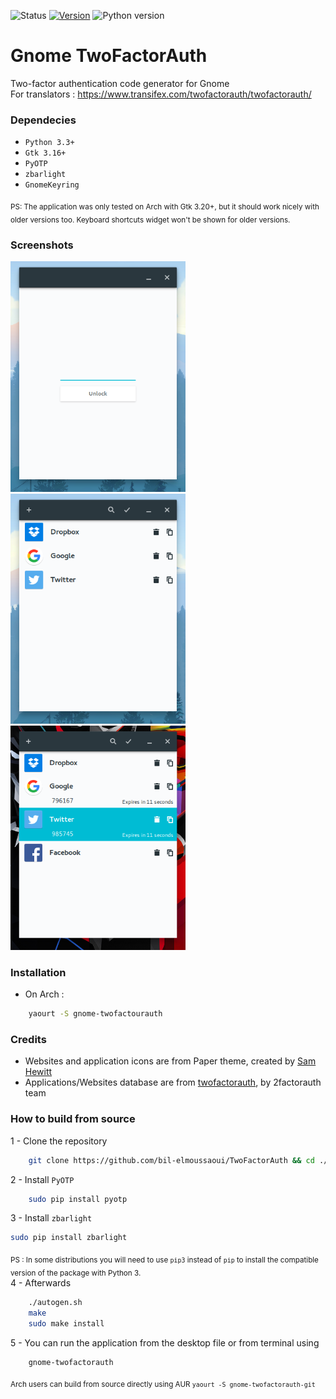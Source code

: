 ![Status](https://img.shields.io/badge/status-stable-green.svg) [![Version](https://img.shields.io/badge/version-0.1beta2-green.svg)](https://github.com/bil-elmoussaoui/Gnome-TwoFactorAuth/releases) ![Python
version](https://img.shields.io/badge/python-3.3%2B-blue.svg)

# Gnome TwoFactorAuth
Two-factor authentication code generator for Gnome <br>
For translators : https://www.transifex.com/twofactorauth/twofactorauth/
### Dependecies
- `Python 3.3+`
- `Gtk 3.16+`
- `PyOTP`
- `zbarlight`
- `GnomeKeyring`

<sub>PS: The application was only tested on Arch with Gtk 3.20+, but it should work nicely with older versions too. Keyboard shortcuts widget won't be shown for older versions.</sub>

### Screenshots

<img src="screenshots/screenshot7.png" width="280" /> <img src="screenshots/screenshot1.png" width="280" /> <img src="screenshots/screenshot2.png" width="280" />


### Installation
- On Arch :
```bash
    yaourt -S gnome-twofactourauth
```

### Credits
- Websites and application icons are from Paper theme, created by [Sam Hewitt](https://github.com/snwh)
- Applications/Websites database are from [twofactorauth](https://github.com/2factorauth/twofactorauth), by 2factorauth team

### How to build from source
1 - Clone the repository
```bash
    git clone https://github.com/bil-elmoussaoui/TwoFactorAuth && cd ./TwoFactorAuth
```
2 - Install `PyOTP`
```bash
    sudo pip install pyotp
```
3 - Install `zbarlight`
```bash
sudo pip install zbarlight
```
<sub>PS : In some distributions you will need to use `pip3` instead of `pip` to install the compatible version of the package with Python 3.</sub> <br>
4 - Afterwards
```bash
    ./autogen.sh
    make
    sudo make install
```
5 - You can run the application from the desktop file or from terminal using
```bash
    gnome-twofactorauth
```
<sub>Arch users can build from source directly using AUR `yaourt -S gnome-twofactorauth-git`</sub>
